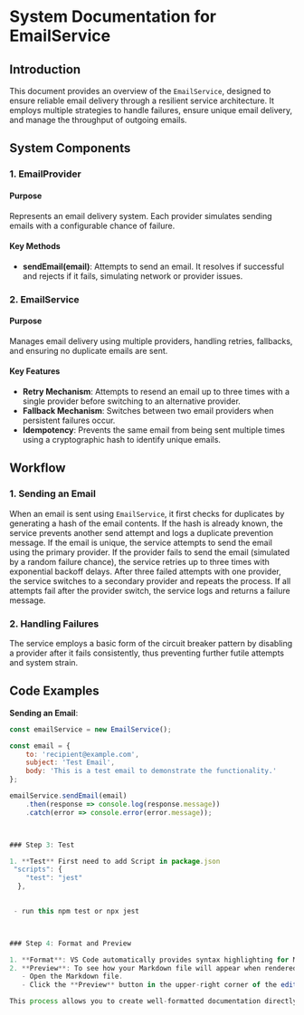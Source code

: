 # System Documentation for EmailService

## Introduction

This document provides an overview of the `EmailService`, designed to ensure reliable email delivery through a resilient service architecture. It employs multiple strategies to handle failures, ensure unique email delivery, and manage the throughput of outgoing emails.

## System Components

### 1. **EmailProvider**
#### Purpose
Represents an email delivery system. Each provider simulates sending emails with a configurable chance of failure.

#### Key Methods
- **sendEmail(email)**: Attempts to send an email. It resolves if successful and rejects if it fails, simulating network or provider issues.

### 2. **EmailService**
#### Purpose
Manages email delivery using multiple providers, handling retries, fallbacks, and ensuring no duplicate emails are sent.

#### Key Features
- **Retry Mechanism**: Attempts to resend an email up to three times with a single provider before switching to an alternative provider.
- **Fallback Mechanism**: Switches between two email providers when persistent failures occur.
- **Idempotency**: Prevents the same email from being sent multiple times using a cryptographic hash to identify unique emails.

## Workflow

### 1. **Sending an Email**
When an email is sent using `EmailService`, it first checks for duplicates by generating a hash of the email contents. If the hash is already known, the service prevents another send attempt and logs a duplicate prevention message.
If the email is unique, the service attempts to send the email using the primary provider.
If the provider fails to send the email (simulated by a random failure chance), the service retries up to three times with exponential backoff delays.
After three failed attempts with one provider, the service switches to a secondary provider and repeats the process.
If all attempts fail after the provider switch, the service logs and returns a failure message.

### 2. **Handling Failures**
The service employs a basic form of the circuit breaker pattern by disabling a provider after it fails consistently, thus preventing further futile attempts and system strain.

## Code Examples

**Sending an Email**:
```javascript
const emailService = new EmailService();

const email = {
    to: 'recipient@example.com',
    subject: 'Test Email',
    body: 'This is a test email to demonstrate the functionality.'
};

emailService.sendEmail(email)
    .then(response => console.log(response.message))
    .catch(error => console.error(error.message));



### Step 3: Test

1. **Test** First need to add Script in package.json 
 "scripts": {
    "test": "jest"
  },

  
 - run this npm test or npx jest



### Step 4: Format and Preview

1. **Format**: VS Code automatically provides syntax highlighting for Markdown files, making it easier to see how your formatting will look.
2. **Preview**: To see how your Markdown file will appear when rendered, you can use the Markdown Preview feature in VS Code:
   - Open the Markdown file.
   - Click the **Preview** button in the upper-right corner of the editor (it looks like a split-screen icon), or press `Ctrl+Shift+V` on Windows/Linux or `Cmd+Shift+V` on macOS.

This process allows you to create well-formatted documentation directly in your coding environment, helping to keep your project organized and accessible.
